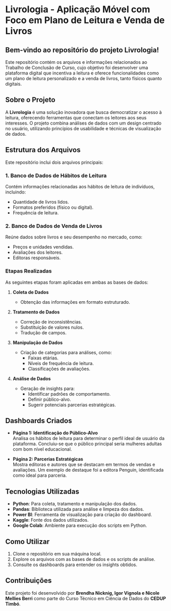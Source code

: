 # Livrologia - Aplicação Móvel com Foco em Plano de Leitura e Venda de Livros

## **Bem-vindo ao repositório do projeto Livrologia!**  
Este repositório contém os arquivos e informações relacionados ao Trabalho de Conclusão de Curso, cujo objetivo foi desenvolver uma plataforma digital que incentiva a leitura e oferece funcionalidades como um plano de leitura personalizado e a venda de livros, tanto físicos quanto digitais.

## Sobre o Projeto

A **Livrologia** é uma solução inovadora que busca democratizar o acesso à leitura, oferecendo ferramentas que conectam os leitores aos seus interesses. O projeto combina análises de dados com um design centrado no usuário, utilizando princípios de usabilidade e técnicas de visualização de dados.

## Estrutura dos Arquivos

Este repositório inclui dois arquivos principais:

### 1. Banco de Dados de Hábitos de Leitura  
Contém informações relacionadas aos hábitos de leitura de indivíduos, incluindo:  
- Quantidade de livros lidos.  
- Formatos preferidos (físico ou digital).  
- Frequência de leitura.  

### 2. Banco de Dados de Venda de Livros  
Reúne dados sobre livros e seu desempenho no mercado, como:  
- Preços e unidades vendidas.  
- Avaliações dos leitores.  
- Editoras responsáveis.  

### Etapas Realizadas  
As seguintes etapas foram aplicadas em ambas as bases de dados:  
1. **Coleta de Dados**  
   - Obtenção das informações em formato estruturado.  

2. **Tratamento de Dados**  
   - Correção de inconsistências.  
   - Substituição de valores nulos.  
   - Tradução de campos.  

3. **Manipulação de Dados**  
   - Criação de categorias para análises, como:  
     - Faixas etárias.  
     - Níveis de frequência de leitura.  
     - Classificações de avaliações.  

4. **Análise de Dados**  
   - Geração de insights para:  
     - Identificar padrões de comportamento.  
     - Definir público-alvo.  
     - Sugerir potenciais parcerias estratégicas.  

## Dashboards Criados

- **Página 1: Identificação do Público-Alvo**  
  Analisa os hábitos de leitura para determinar o perfil ideal de usuário da plataforma. Concluiu-se que o público principal seria mulheres adultas com bom nível educacional.

- **Página 2: Parcerias Estratégicas**  
  Mostra editoras e autores que se destacam em termos de vendas e avaliações. Um exemplo de destaque foi a editora Penguin, identificada como ideal para parceria.

## Tecnologias Utilizadas

- **Python**: Para coleta, tratamento e manipulação dos dados.
- **Pandas**: Biblioteca utilizada para análise e limpeza dos dados.
- **Power BI**: Ferramenta de visualização para criação do dashboard.
- **Kaggle**: Fonte dos dados utilizados.
- **Google Colab**: Ambiente para execução dos scripts em Python.

## Como Utilizar

1. Clone o repositório em sua máquina local.
2. Explore os arquivos com as bases de dados e os scripts de análise.
3. Consulte os dashboards para entender os insights obtidos.

## Contribuições

Este projeto foi desenvolvido por **Brendha Nicknig, Igor Vignola e Nicole Mellies Berri** como parte do Curso Técnico em Ciência de Dados do **CEDUP Timbó**.
